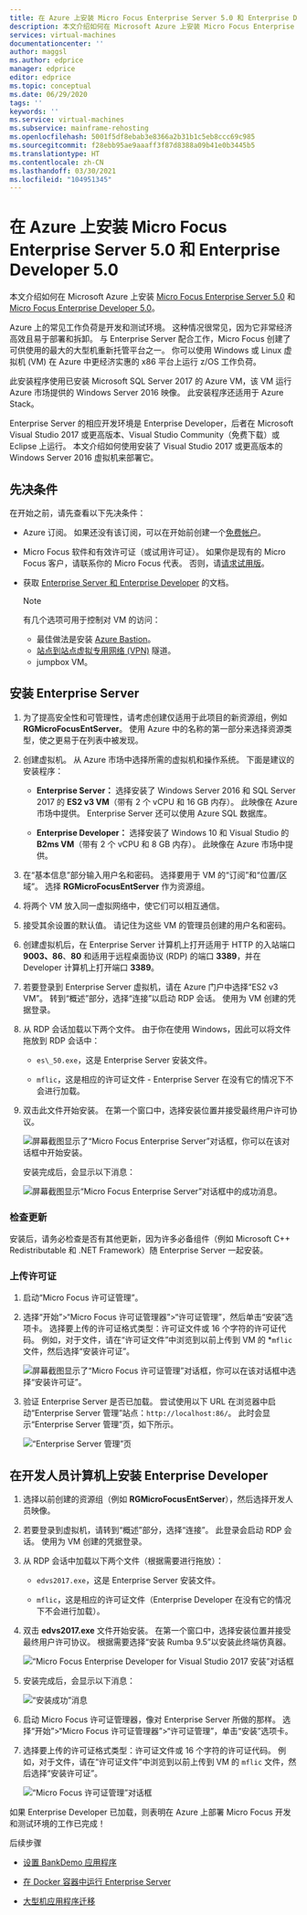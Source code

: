 ```yaml
---
title: 在 Azure 上安装 Micro Focus Enterprise Server 5.0 和 Enterprise Developer 5.0 | Microsoft Docs
description: 本文介绍如何在 Microsoft Azure 上安装 Micro Focus Enterprise Server 5.0 和 Enterprise Developer 5.0。
services: virtual-machines
documentationcenter: ''
author: maggsl
ms.author: edprice
manager: edprice
editor: edprice
ms.topic: conceptual
ms.date: 06/29/2020
tags: ''
keywords: ''
ms.service: virtual-machines
ms.subservice: mainframe-rehosting
ms.openlocfilehash: 5001f5df8ebab3e8366a2b31b1c5eb8ccc69c985
ms.sourcegitcommit: f28ebb95ae9aaaff3f87d8388a09b41e0b3445b5
ms.translationtype: HT
ms.contentlocale: zh-CN
ms.lasthandoff: 03/30/2021
ms.locfileid: "104951345"
---
```

# <a name="install-micro-focus-enterprise-server-50-and-enterprise-developer-50-on-azure"></a>在 Azure 上安装 Micro Focus Enterprise Server 5.0 和 Enterprise Developer 5.0

本文介绍如何在 Microsoft Azure 上安装 [Micro Focus Enterprise Server 5.0](https://www.microfocus.com/documentation/enterprise-developer/ed50pu5/ES-WIN/GUID-F7D8FD6E-BDE0-4169-8D8C-96DDFFF6B495.html) 和 [Micro Focus Enterprise Developer 5.0](https://www.microfocus.com/documentation/enterprise-developer/ed50/)。

Azure 上的常见工作负荷是开发和测试环境。 这种情况很常见，因为它非常经济高效且易于部署和拆卸。 与 Enterprise Server 配合工作，Micro Focus 创建了可供使用的最大的大型机重新托管平台之一。 你可以使用 Windows 或 Linux 虚拟机 (VM) 在 Azure 中更经济实惠的 x86 平台上运行 z/OS 工作负荷。

此安装程序使用已安装 Microsoft SQL Server 2017 的 Azure VM，该 VM 运行 Azure 市场提供的 Windows Server 2016 映像。 此安装程序还适用于 Azure Stack。

Enterprise Server 的相应开发环境是 Enterprise Developer，后者在 Microsoft Visual Studio 2017 或更高版本、Visual Studio Community（免费下载）或 Eclipse 上运行。 本文介绍如何使用安装了 Visual Studio 2017 或更高版本的 Windows Server 2016 虚拟机来部署它。

## <a name="prerequisites"></a>先决条件

在开始之前，请先查看以下先决条件：

-   Azure 订阅。 如果还没有该订阅，可以在开始前创建一个[免费帐户](https://azure.microsoft.com/free/?WT.mc_id=A261C142F)。

-   Micro Focus 软件和有效许可证（或试用许可证）。 如果你是现有的 Micro Focus 客户，请联系你的 Micro Focus 代表。 否则，请[请求试用版](https://www.microfocus.com/products/enterprise-suite/enterprise-server/trial/)。

-   获取 [Enterprise Server 和 Enterprise Developer](https://www.microfocus.com/documentation/enterprise-developer/ed50/) 的文档。

    > [!Note]
    > 有几个选项可用于控制对 VM 的访问：
    > -   最佳做法是安装 [Azure Bastion](https://azure.microsoft.com/services/azure-bastion/)。
    > -   [站点到站点虚拟专用网络 (VPN)](../../../../vpn-gateway/vpn-gateway-create-site-to-site-rm-powershell.md) 隧道。
    > -   jumpbox VM。

## <a name="install-enterprise-server"></a>安装 Enterprise Server

1.  为了提高安全性和可管理性，请考虑创建仅适用于此项目的新资源组，例如 **RGMicroFocusEntServer**。 使用 Azure 中的名称的第一部分来选择资源类型，使之更易于在列表中被发现。

2.  创建虚拟机。 从 Azure 市场中选择所需的虚拟机和操作系统。 下面是建议的安装程序：

    -   **Enterprise Server：** 选择安装了 Windows Server 2016 和 SQL Server 2017 的 **ES2 v3 VM**（带有 2 个 vCPU 和 16 GB 内存）。 此映像在 Azure 市场中提供。 Enterprise Server 还可以使用 Azure SQL 数据库。

    -   **Enterprise Developer：** 选择安装了 Windows 10 和 Visual Studio 的 **B2ms VM**（带有 2 个 vCPU 和 8 GB 内存）。 此映像在 Azure 市场中提供。

3.  在“基本信息”部分输入用户名和密码。 选择要用于 VM 的“订阅”和“位置/区域”。 选择 **RGMicroFocusEntServer** 作为资源组。

4.  将两个 VM 放入同一虚拟网络中，使它们可以相互通信。

5.  接受其余设置的默认值。 请记住为这些 VM 的管理员创建的用户名和密码。

6.  创建虚拟机后，在 Enterprise Server 计算机上打开适用于 HTTP 的入站端口 **9003、86**、**80** 和适用于远程桌面协议 (RDP) 的端口 **3389**，并在 Developer 计算机上打开端口 **3389**。

7.  若要登录到 Enterprise Server 虚拟机，请在 Azure 门户中选择“ES2 v3 VM”。 转到“概述”部分，选择“连接”以启动 RDP 会话。 使用为 VM 创建的凭据登录。

8.  从 RDP 会话加载以下两个文件。 由于你在使用 Windows，因此可以将文件拖放到 RDP 会话中：

    -   `es\_50.exe`，这是 Enterprise Server 安装文件。

    -   `mflic`，这是相应的许可证文件 - Enterprise Server 在没有它的情况下不会进行加载。

9.  双击此文件开始安装。 在第一个窗口中，选择安装位置并接受最终用户许可协议。

    ![屏幕截图显示了“Micro Focus Enterprise Server”对话框，你可以在该对话框中开始安装。](media/install-image-1.png)

    安装完成后，会显示以下消息：

    ![屏幕截图显示“Micro Focus Enterprise Server”对话框中的成功消息。](media/install-image-2.png)

 ### <a name="check-for-updates"></a>检查更新

安装后，请务必检查是否有其他更新，因为许多必备组件（例如 Microsoft C++ Redistributable 和 .NET Framework）随 Enterprise Server 一起安装。

### <a name="upload-the-license"></a>上传许可证

1.  启动“Micro Focus 许可证管理”。

2.  选择“开始”\>“Micro Focus 许可证管理器”\>“许可证管理”，然后单击“安装”选项卡。   选择要上传的许可证格式类型：许可证文件或 16 个字符的许可证代码。 例如，对于文件，请在“许可证文件”中浏览到以前上传到 VM 的 *`mflic` 文件，然后选择“安装许可证”。 

    ![屏幕截图显示了“Micro Focus 许可证管理”对话框，你可以在该对话框中选择“安装许可证”。](media/install-image-3.png)

3.  验证 Enterprise Server 是否已加载。 尝试使用以下 URL 在浏览器中启动“Enterprise Server 管理”站点：`http://localhost:86/`。 此时会显示“Enterprise Server 管理”页，如下所示。

    ![“Enterprise Server 管理”页](media/install-image-4.png)

## <a name="install-enterprise-developer-on-the-developer-machine"></a>在开发人员计算机上安装 Enterprise Developer

1.  选择以前创建的资源组（例如 **RGMicroFocusEntServer**），然后选择开发人员映像。

2.  若要登录到虚拟机，请转到“概述”部分，选择“连接”。 此登录会启动 RDP 会话。 使用为 VM 创建的凭据登录。

3.  从 RDP 会话中加载以下两个文件（根据需要进行拖放）：

    -   `edvs2017.exe`，这是 Enterprise Server 安装文件。

    -   `mflic`，这是相应的许可证文件（Enterprise Developer 在没有它的情况下不会进行加载）。

4.  双击 **edvs2017.exe** 文件开始安装。 在第一个窗口中，选择安装位置并接受最终用户许可协议。 根据需要选择“安装 Rumba 9.5”以安装此终端仿真器。

    ![“Micro Focus Enterprise Developer for Visual Studio 2017 安装”对话框](media/install-image-5.png)

5.  安装完成后，会显示以下消息：

    ![“安装成功”消息](media/install-image-6.png)

6.  启动 Micro Focus 许可证管理器，像对 Enterprise Server 所做的那样。 选择“开始”\>“Micro Focus 许可证管理器”\>“许可证管理”，单击“安装”选项卡。   

7.  选择要上传的许可证格式类型：许可证文件或 16 个字符的许可证代码。 例如，对于文件，请在“许可证文件”中浏览到以前上传到 VM 的 `mflic` 文件，然后选择“安装许可证”。 

    ![“Micro Focus 许可证管理”对话框](media/install-image-7.png)

如果 Enterprise Developer 已加载，则表明在 Azure 上部署 Micro Focus 开发和测试环境的工作已完成！

后续步骤

-   [设置 BankDemo 应用程序](./demo.md)

-   [在 Docker 容器中运行 Enterprise Server](./run-enterprise-server-container.md)

-   [大型机应用程序迁移](/azure/architecture/cloud-adoption/infrastructure/mainframe-migration/application-strategies)